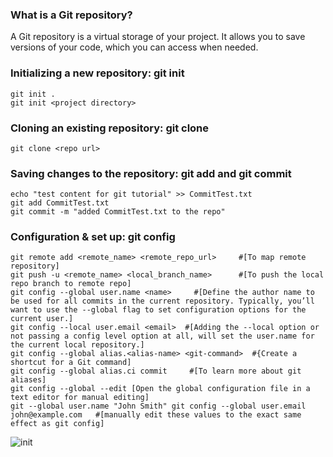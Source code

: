 ### What is a Git repository?

A Git repository is a virtual storage of your project. It allows you to save versions of your code, which you can access when needed. 


### Initializing a new repository: git init
```` 
git init .
git init <project directory> 
````

### Cloning an existing repository: git clone
```
git clone <repo url>
```
### Saving changes to the repository: git add and git commit
```
echo "test content for git tutorial" >> CommitTest.txt 
git add CommitTest.txt 
git commit -m "added CommitTest.txt to the repo"
```

### Configuration & set up: git config
```
git remote add <remote_name> <remote_repo_url>     #[To map remote repository]
git push -u <remote_name> <local_branch_name>      #[To push the local repo branch to remote repo]
git config --global user.name <name>     #[Define the author name to be used for all commits in the current repository. Typically, you’ll want to use the --global flag to set configuration options for the current user.]
git config --local user.email <email>  #[Adding the --local option or not passing a config level option at all, will set the user.name for the current local repository.]
git config --global alias.<alias-name> <git-command>  #{Create a shortcut for a Git command]
git config --global alias.ci commit     #[To learn more about git aliases]
git config --global --edit [Open the global configuration file in a text editor for manual editing]
git --global user.name "John Smith" git config --global user.email john@example.com   #[manually edit these values to the exact same effect as git config]
```


![init](init)



